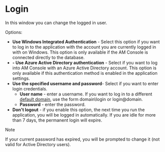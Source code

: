 # Login
 
In this window you can change the logged in user.
 
Options:

- **Use Windows Integrated Authentication** -
 Select this option if you want to log in to the application with the account you are currently logged in with on Windows. This option is only available if the AM Console is connected directly to the database.
- **- Use Azure Active Directory authentication** -
 Select if you want to log into AM Console with an Azure Active Directory account. This option is only available if this authentication method is enabled in the application settings.
- **Use the specified username and password**-
 Select if you want to enter login credentials.
    - **User name** - enter a username. If you want to log in to a different [default domain](../../alvao-webapp/administration/settings/activedirectory), use the form domain\login or login@domain.
    - **Password** - enter the password.
- **Don't logout** - if you enable this option, the next time you run the application, you will be logged in automatically. If you are idle for more than 7 days, the permanent login will expire.

> [!NOTE]
> If your current password has expired, you will be prompted to change it (not valid for Active Directory users).

